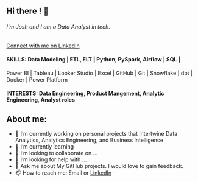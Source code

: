 ## Hi there ! 👋

###### I'm Josh and I am a Data Analyst in tech.

[Connect with me on LinkedIn](https://www.linkedin.com/in/joshua-blackwell-853421129/)

#### SKILLS: Data Modeling | ETL, ELT | Python, PySpark, Airflow | SQL | 
Power BI | Tableau | Looker Studio | Excel | GitHub | Git | Snowflake | dbt | Docker | Power Platform


#### INTERESTS: Data Engineering, Product Mangement, Analytic Engineering, Analyst roles

## About me:

- 🔭 I’m currently working on personal projects that intertwine Data Analytics, Analytics Engineering, and Business Intelligence
- 🌱 I’m currently learning 
- 👯 I’m looking to collaborate on ...
- 🤔 I’m looking for help with ...
- 💬 Ask me about My GitHub projects. I would love to gain feedback.
- 📫 How to reach me: Email or [LinkedIn](https://www.linkedin.com/in/joshua-blackwell-853421129/)
  >
